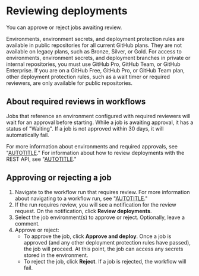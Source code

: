 # Reviewing deployments

You can approve or reject jobs awaiting review.

Environments, environment secrets, and deployment protection rules are available in public repositories for all current GitHub plans. They are not available on legacy plans, such as Bronze, Silver, or Gold. For access to environments, environment secrets, and deployment branches in private or internal repositories, you must use GitHub Pro, GitHub Team, or GitHub Enterprise. If you are on a GitHub Free, GitHub Pro, or GitHub Team plan, other deployment protection rules, such as a wait timer or required reviewers, are only available for public repositories.

## About required reviews in workflows

Jobs that reference an environment configured with required reviewers will wait for an approval before starting. While a job is awaiting approval, it has a status of "Waiting". If a job is not approved within 30 days, it will automatically fail.

For more information about environments and required approvals, see "[AUTOTITLE](/actions/deployment/targeting-different-environments/using-environments-for-deployment)." For information about how to review deployments with the REST API, see "[AUTOTITLE](/rest/actions#workflow-runs)."

## Approving or rejecting a job

1. Navigate to the workflow run that requires review. For more information about navigating to a workflow run, see "[AUTOTITLE](/actions/monitoring-and-troubleshooting-workflows/viewing-workflow-run-history)."
1. If the run requires review, you will see a notification for the review request. On the notification, click **Review deployments**.
1. Select the job environment(s) to approve or reject. Optionally, leave a comment.
1. Approve or reject:
   - To approve the job, click **Approve and deploy**. Once a job is approved (and any other deployment protection rules have passed), the job will proceed. At this point, the job can access any secrets stored in the environment.
   - To reject the job, click **Reject**. If a job is rejected, the workflow will fail.
